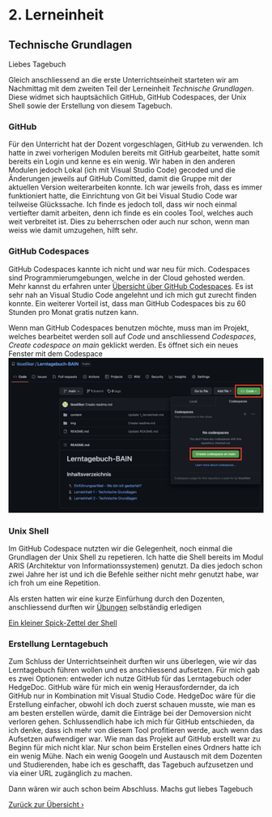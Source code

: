 # 2. Lerneinheit

## Technische Grundlagen

Liebes Tagebuch

Gleich anschliessend an die erste Unterrichtseinheit starteten wir am Nachmittag mit dem zweiten Teil der Lerneinheit _Technische Grundlagen_. Diese widmet sich hauptsächlich GitHub, GitHub Codespaces, der Unix Shell sowie der Erstellung von diesem Tagebuch.

### GitHub
Für den Unterricht hat der Dozent vorgeschlagen, GitHub zu verwenden. Ich hatte in zwei vorherigen Modulen bereits mit GitHub gearbeitet, hatte somit bereits ein Login und kenne es ein wenig. Wir haben in den anderen Modulen jedoch Lokal (ich mit Visual Studio Code) gecoded und die Änderungen jeweils auf GitHub Comitted, damit die Gruppe mit der aktuellen Version weiterarbeiten konnte. Ich war jeweils froh, dass es immer funktioniert hatte, die Einrichtung von Git bei Visual Studio Code war teilweise Glückssache. Ich finde es jedoch toll, dass wir noch einmal vertiefter damit arbeiten, denn ich finde es ein cooles Tool, welches auch weit verbreitet ist. Dies zu beherrschen oder auch nur schon, wenn man weiss wie damit umzugehen, hilft sehr. 

### GitHub Codespaces
GitHub Codespaces kannte ich nicht und war neu für mich. Codespaces sind Programmierumgebungen, welche in der Cloud gehosted werden. Mehr kannst du erfahren unter [Übersicht über GitHub Codespaces](https://docs.github.com/de/codespaces/overview). Es ist sehr nah an Visual Studio Code angelehnt und ich mich gut zurecht finden konnte. Ein weiterer Vorteil ist, dass man GitHub Codespaces bis zu 60 Stunden pro Monat gratis nutzen kann.

Wenn man GitHub Codespaces benutzen möchte, muss man im Projekt, welches bearbeitet werden soll auf _Code_ und anschliessend _Codespaces_, _Create codespace on main_ geklickt werden. Es öffnet sich ein neues Fenster mit dem Codespace
![Wie öffnet man GitHub Codespace](../img/02_GitHub-Codespace.jpg)

### Unix Shell
Im GitHub Codespace nutzten wir die Gelegenheit, noch einmal die Grundlagen der Unix Shell zu repetieren. Ich hatte die Shell bereits im Modul ARIS (Architektur von Informationssystemen) genutzt. Da dies jedoch schon zwei Jahre her ist und ich die Befehle seither nicht mehr genutzt habe, war ich froh um eine Repetition. 

Als ersten hatten wir eine kurze Einfürhung durch den Dozenten, anschliessend durften wir [Übungen](https://librarycarpentry.org/lc-shell/) selbständig erledigen 

[Ein kleiner Spick-Zettel der Shell](https://librarycarpentry.org/lc-shell/reference.html)

### Erstellung Lerntagebuch
Zum Schluss der Unterrichtseinheit durften wir uns überlegen, wie wir das Lerntagebuch führen wollen und es anschliessend aufsetzen. Für mich gab es zwei Optionen: entweder ich nutze GitHub für das Lerntagebuch oder HedgeDoc. GitHub wäre für mich ein wenig Herausfordernder, da ich GitHub nur in Kombination mit Visual Studio Code. HedgeDoc wäre für die Erstellung einfacher, obwohl ich doch zuerst schauen musste, wie man es am besten erstellen würde, damit die Einträge bei der Demoversion nicht verloren gehen. Schlussendlich habe ich mich für GitHub entschieden, da ich denke, dass ich mehr von diesem Tool profitieren werde, auch wenn das Aufsetzen aufwendiger war. Wie man das Projekt auf GitHub erstellt war zu Beginn für mich nicht klar. Nur schon beim Erstellen eines Ordners hatte ich ein wenig Mühe. Nach ein wenig Googeln und Austausch mit dem Dozenten und Studierenden, habe ich es geschafft, das Tagebuch aufzusetzen und via einer URL zugänglich zu machen. 

Dann wären wir auch schon beim Abschluss. Machs gut liebes Tagebuch


[Zurück zur Übersicht ›](../RADME.md)
